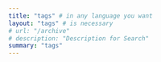 ```yaml
---
title: "tags" # in any language you want
layout: "tags" # is necessary
# url: "/archive"
# description: "Description for Search"
summary: "tags"
---
```

